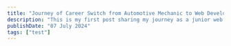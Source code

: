 ```yaml
---
title: "Journey of Career Switch from Automotive Mechanic to Web Developer"
description: "This is my first post sharing my journey as a junior web developer."
publishDate: "07 July 2024"
tags: ["test"]
---
```

